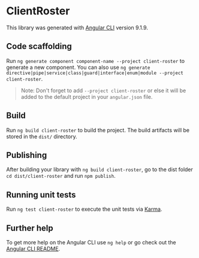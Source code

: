 # ClientRoster

This library was generated with [Angular CLI](https://github.com/angular/angular-cli) version 9.1.9.

## Code scaffolding

Run `ng generate component component-name --project client-roster` to generate a new component. You can also use `ng generate directive|pipe|service|class|guard|interface|enum|module --project client-roster`.
> Note: Don't forget to add `--project client-roster` or else it will be added to the default project in your `angular.json` file. 

## Build

Run `ng build client-roster` to build the project. The build artifacts will be stored in the `dist/` directory.

## Publishing

After building your library with `ng build client-roster`, go to the dist folder `cd dist/client-roster` and run `npm publish`.

## Running unit tests

Run `ng test client-roster` to execute the unit tests via [Karma](https://karma-runner.github.io).

## Further help

To get more help on the Angular CLI use `ng help` or go check out the [Angular CLI README](https://github.com/angular/angular-cli/blob/master/README.md).
